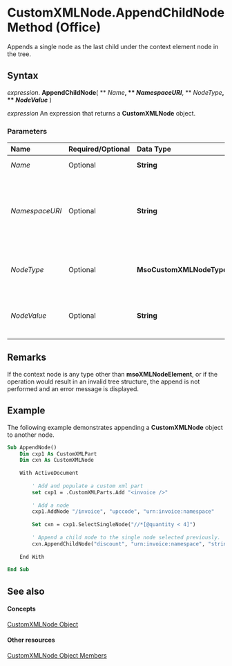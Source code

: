
# CustomXMLNode.AppendChildNode Method (Office)

Appends a single node as the last child under the context element node in the tree. 


## Syntax

 _expression_. **AppendChildNode**( ** _Name_**, ** _NamespaceURI_**, ** _NodeType_**, ** _NodeValue_** )

 _expression_ An expression that returns a **CustomXMLNode** object.


### Parameters



|**Name**|**Required/Optional**|**Data Type**|**Description**|
|:-----|:-----|:-----|:-----|
| _Name_|Optional|**String**|Represents the base name of the element to be appended.|
| _NamespaceURI_|Optional|**String**|Represents the namespace of the element to be appended. This parameter is required to append nodes of type  **msoCustomXMLNodeElement** or **msoCustomXMLNodeAttribute**, otherwise it is ignored.|
| _NodeType_|Optional|**MsoCustomXMLNodeType**|Specifies the type of node to append. If the parameter is not specified, it is assumed to be of type  **msoCustomXMLNodeElement**.|
| _NodeValue_|Optional|**String**|Used to set the value of the appended node for those nodes that allow text. If the node doesn't allow text, the parameter is ignored.|

## Remarks

If the context node is any type other than  **msoXMLNodeElement**, or if the operation would result in an invalid tree structure, the append is not performed and an error message is displayed.


## Example

The following example demonstrates appending a  **CustomXMLNode** object to another node.


```vb
Sub AppendNode() 
    Dim cxp1 As CustomXMLPart 
    Dim cxn As CustomXMLNode 
 
    With ActiveDocument 
 
        ' Add and populate a custom xml part 
        set cxp1 = .CustomXMLParts.Add "<invoice />" 
         
        ' Add a node 
        cxp1.AddNode "/invoice", "upccode", "urn:invoice:namespace" 
                        
        Set cxn = cxp1.SelectSingleNode("//*[@quantity < 4]")  
 
        ' Append a child node to the single node selected previously. 
        cxn.AppendChildNode("discount", "urn:invoice:namespace", "string", "0.10")          
                         
    End With 
     
End Sub
```


## See also


#### Concepts


[CustomXMLNode Object](e90213f5-6d62-52d8-3043-2399eaa5aaba.md)
#### Other resources


[CustomXMLNode Object Members](fbf957c8-40b8-2f75-fcc8-db0ed6e18438.md)